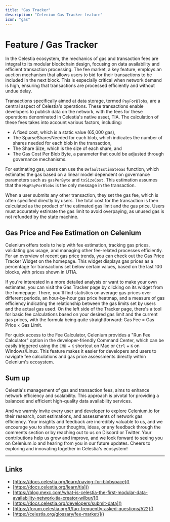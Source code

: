 ```yaml
---
title: "Gas Tracker"
description: "Celenium Gas Tracker feature"
icon: "gas"
---
```


# Feature / Gas Tracker

In the Celestia ecosystem, the mechanics of gas and transaction fees are integral to its modular blockchain design, focusing on data availability and efficient transaction processing. The fee market, a key feature, employs an auction mechanism that allows users to bid for their transactions to be included in the next block. This is especially critical when network demand is high, ensuring that transactions are processed efficiently and without undue delay.

Transactions specifically aimed at data storage, termed `PayForBlobs`, are a central aspect of Celestia's operations. These transactions enable developers to publish data on the network, with the fees for these operations denominated in Celestia's native asset, TIA. The calculation of these fees takes into account various factors, including:

- A fixed cost, which is a static value (65,000 gas),
- The SparseSharesNeeded for each blob, which indicates the number of shares needed for each blob in the transaction,
- The Share Size, which is the size of each share, and
- The Gas Cost Per Blob Byte, a parameter that could be adjusted through governance mechanisms.

For estimating gas, users can use the `DefaultEstimateGas` function, which estimates the gas based on a linear model dependent on governance parameters such as `gasPerByte` and `txSizeCost`. This estimation assumes that the `MsgPayForBlobs` is the only message in the transaction.

When a user submits any other transaction, they set the gas fee, which is often specified directly by users. The total cost for the transaction is then calculated as the product of the estimated gas limit and the gas price. Users must accurately estimate the gas limit to avoid overpaying, as unused gas is not refunded by the state machine.


## Gas Price and Fee Estimation on Celenium

Celenium offers tools to help with fee estimation, tracking gas prices, validating gas usage, and managing other fee-related processes efficiently. For an overview of recent gas price trends, you can check out the Gas Price Tracker Widget on the homepage. This widget displays gas prices as a percentage for transactions set below certain values, based on the last 100 blocks, with prices shown in UTIA.

If you're interested in a more detailed analysis or want to make your own estimates, you can visit the Gas Tracker page by clicking on its widget from the homepage. There, you'll find statistics on average gas prices over different periods, an hour-by-hour gas price heatmap, and a measure of gas efficiency indicating the relationship between the gas limits set by users and the actual gas used. On the left side of the Tracker page, there's a tool for basic fee calculations based on your desired gas limit and the current gas prices, with the formula being quite straightforward: Gas Fee = Gas Price × Gas Limit.

For quick access to the Fee Calculator, Celenium provides a "Run Fee Calculator" option in the developer-friendly Command Center, which can be easily triggered using the `CMD` + `K` shortcut on Mac or `Ctrl` + `K` on Windows/Linux. This feature makes it easier for developers and users to navigate fee calculations and gas price assessments directly within Celenium's ecosystem.


## Sum up

Celestia's management of gas and transaction fees, aims to enhance network efficiency and scalability. This approach is pivotal for providing a balanced and efficient high-quality data availability services.

And we warmly invite every user and developer to explore Celenium.io for their research, cost estimations, and assessments of network gas efficiency. Your insights and feedback are incredibly valuable to us, and we encourage you to share your thoughts, ideas, or any feedback through the comments section or by reaching out to us on Discord or Twitter. Your contributions help us grow and improve, and we look forward to seeing you on Celenium.io and hearing from you in our future updates. Cheers to exploring and innovating together in Celestia's ecosystem!

----

## Links

- [https://docs.celestia.org/learn/paying-for-blobspace]()
- [https://docs.celestia.org/learn/tia]()
- [https://blog.mexc.com/what-is-celestia-the-first-modular-data-availability-network-tia-creator-wilbur/]()
- [https://docs.celestia.org/developers/submit-data]()
- [https://forum.celestia.org/t/faq-frequently-asked-questions/522]()
- [https://celestia.org/glossary/fee-market/]()
